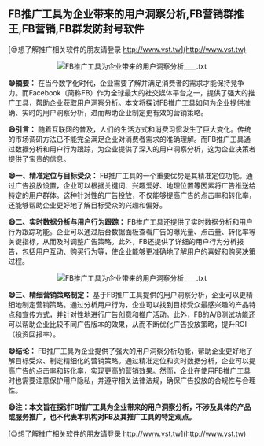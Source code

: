 ## **FB推广工具为企业带来的用户洞察分析,FB营销群推王,FB营销,FB群发防封号软件**

[😍想了解推广相关软件的朋友请登录 http://www.vst.tw](http://www.vst.tw)

 <center><img src="https://vst.tw/MP4/tuiguang/png/6.png" alt="FB推广工具为企业带来的用户洞察分析____.txt"></center>

**😄摘要：**
在当今数字化时代，企业需要了解并满足消费者的需求才能保持竞争力。而Facebook（简称FB）作为全球最大的社交媒体平台之一，提供了强大的推广工具，帮助企业获取用户洞察分析。本文将探讨FB推广工具如何为企业提供准确、实时的用户洞察分析，进而帮助企业制定更有效的营销策略。

**😄引言：**
随着互联网的普及，人们的生活方式和消费习惯发生了巨大变化。传统的市场调研方法已不能完全满足企业对消费者需求的准确理解。而FB推广工具通过数据分析和用户行为跟踪，为企业提供了深入的用户洞察分析，这为企业决策者提供了宝贵的信息。

**😄一、精准定位与目标受众：**
FB推广工具的一个重要优势是其精准定位功能。通过广告投放设置，企业可以根据关键词、兴趣爱好、地理位置等因素将广告推送给特定的用户群体。这种针对性的广告投放，不仅能够提高广告的点击率和转化率，还能够帮助企业更好地了解目标受众的兴趣和偏好。

**😄二、实时数据分析与用户行为跟踪：**
FB推广工具还提供了实时数据分析和用户行为跟踪功能。企业可以通过后台数据面板查看广告的曝光量、点击量、转化率等关键指标，从而及时调整广告策略。此外，FB还提供了详细的用户行为分析报告，包括用户互动、购买行为等，使企业能够更准确地了解用户的喜好和购买决策过程。

 <center><img src="https://vst.tw/MP4/tuiguang/png/4.png" alt="FB推广工具为企业带来的用户洞察分析____.txt"></center>

**😄三、精细营销策略制定：**
基于FB推广工具提供的用户洞察分析，企业可以更精细地制定营销策略。通过分析用户行为，企业可以找到目标受众最感兴趣的产品特点和宣传方式，并针对性地进行广告创意和推广活动。此外，FB的A/B测试功能还可以帮助企业比较不同广告版本的效果，从而不断优化广告投放策略，提升ROI（投资回报率）。

**😄结论：**
FB推广工具为企业提供了强大的用户洞察分析功能，帮助企业更好地了解目标受众、制定精细化的营销策略。通过精准定位和实时数据分析，企业可以提高广告的点击率和转化率，实现更高的营销效果。然而，企业在使用FB推广工具时也需要注意保护用户隐私，并遵守相关法律法规，确保广告投放的合规性与合理性。

**😄注：本文旨在探讨FB推广工具为企业带来的用户洞察分析，不涉及具体的产品或服务推广，也不代表本机构对FB及其推广工具的特定观点。**

[😍想了解推广相关软件的朋友请登录 http://www.vst.tw](http://www.vst.tw)



